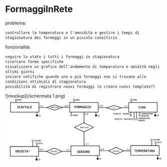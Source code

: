 # FormaggiInRete
problema:

    controllare la temperatura e l'umnidità e gestire i tempi di stagionatura dei formaggi in un piccolo caseificio


funzionalità:
    
    seguire lo stato i tutti i formaggi in stagionatura
    ricercare forme specifiche
    visualizzare un grafico dell'andamento di temparatura e umidità negli ultimi giorni
    inviare notifiche quando uno o più formaggi non si trovano alle condizioni ottimiali di stagionatura
    possibilità di registrare nuovi formaggi (e creare nuovi template?)

    
![mockup](/schermata 1.png)    
![ER](/ER.png)  
